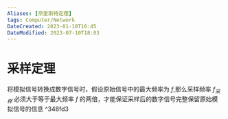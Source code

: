 ```yaml
---
Aliases: [奈奎斯特定理]
tags: Computer/Network 
DateCreated: 2023-01-10T16:45
DateModified: 2023-07-10T18:03
---
```

# 采样定理

将模拟信号转换成数字信号时，假设原始信号中的最大频率为 $f$,那么采样频率 $f_{采样}$ 必须大于等于最大频率 $f$ 的两倍，才能保证采样后的数字信号完整保留原始模拟信号的信息 ^348fd3
